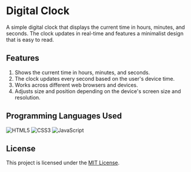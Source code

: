 # Digital Clock

A simple digital clock that displays the current time in hours, minutes, and seconds. The clock updates in real-time and features a minimalist design that is easy to read.

## Features

1. Shows the current time in hours, minutes, and seconds.
2. The clock updates every second based on the user's device time.
3. Works across different web browsers and devices.
4. Adjusts size and position depending on the device's screen size and resolution.

## Programming Languages Used

![HTML5](https://img.shields.io/badge/-HTML5-E34F26?logo=html5&logoColor=white&style=flat)
![CSS3](https://img.shields.io/badge/-CSS3-1572B6?logo=css3&logoColor=white&style=flat)
![JavaScript](https://img.shields.io/badge/-JavaScript-F7DF1E?logo=javascript&logoColor=black&style=flat)

## License

This project is licensed under the [MIT License](LICENSE).



